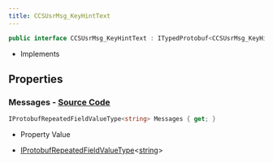 ```yaml
---
title: CCSUsrMsg_KeyHintText
---
```


```csharp
public interface CCSUsrMsg_KeyHintText : ITypedProtobuf<CCSUsrMsg_KeyHintText>, INativeHandle, INetMessage<CCSUsrMsg_KeyHintText>, IDisposable
```

- Implements

## Properties

### **Messages** - [Source Code](https://github.com/swiftly-solution/swiftlys2/blob/main/managed/src/SwiftlyS2.Generated/Protobufs/Interfaces/CCSUsrMsg_KeyHintText.cs#L18)

```csharp
IProtobufRepeatedFieldValueType<string> Messages { get; }
```

- Property Value

- [IProtobufRepeatedFieldValueType](/docs/api/shared/netmessages/iprotobufrepeatedfieldvaluetype-1)<[string](https://learn.microsoft.com/dotnet/api/system.string)>

